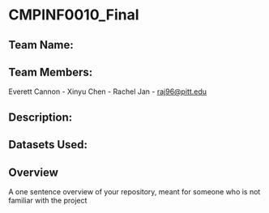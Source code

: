 # CMPINF0010_Final

## Team Name: 

## Team Members:
Everett Cannon - 
Xinyu Chen - 
Rachel Jan - raj96@pitt.edu

## Description:


## Datasets Used:


## Overview
A one sentence overview of your repository, meant for someone who is not familiar with the project
